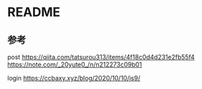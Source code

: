 # README
## 参考
post
https://qiita.com/tatsurou313/items/4f18c0d4d231e2fb55f4
https://note.com/_20yute0_/n/n212273c09b01

login
https://ccbaxy.xyz/blog/2020/10/10/js9/
